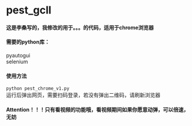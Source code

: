 # pest_gcll


#### 这是李桑写的，我修改的用于。。。的代码，适用于chrome浏览器

#### 需要的python库：
pyautogui   
selenium

#### 使用方法
``python pest_chrome_v1.py``   
运行后弹出网页，需要扫码登录，若没有弹出二维码，请刷新浏览器

#### Attention！！！只有看视频的功能哦，看视频期间如果你愿意动弹，可以倍速，无妨
